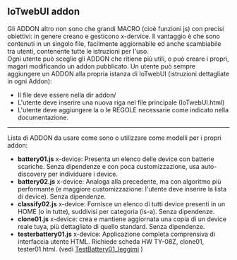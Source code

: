 ## IoTwebUI addon

Gli ADDON altro non sono che grandi MACRO (cioè funzioni js) con precisi obiettivi: in genere creano e gesticono x-dervice.
Il vantaggio è che sono contenuti in un singolo file, facilmente aggiornabile ed anche scambiabile tra utenti, contenente tutte le istruzioni per l'uso. <br>
Ogni utente può sceglie gli ADDON che ritiene più utili, o può creare i propri, magari modificando un addon pubblicato.
Un utente può sempre aggiungere un ADDON alla propria istanza di IoTwebUI (istruzioni dettagliate in ogni Addon):<br> 
- Il file deve essere nella dir addon/
- L'utente deve inserire una nuova riga nel file principale (IoTwebUI.html) 
- L'utente deve aggiungere la o le REGOLE  necessarie come indicato nella documentazione.

<hr>

Lista di ADDON da usare come sono o utilizzare come modelli per i propri addon: 
* **battery01.js** x-device: Presenta un elenco delle device con batterie scariche. Senza dipendenze e 
con poca customizzazione, usa auto-discovery per individuare i device.
* **battery02.js** x-device: Analoga alla precedente, ma con algoritmo più performante (e maggiore customizzazione: l'utente deve inserire la lista di device). Senza dipendenze.
* **classify02.js**  x-device:  Fornisce un elenco di tutti device presenti in un HOME (o in tutte), suddivisi per categoria (is-a). Senza dipendenze.
* **clone01.js**  x-device: crea e mantiene aggiornata una copia di un device reale tuya, più dettagliato di quello standard. Senza dipendenze.
* **testerbattery01.js** x-device: Applicazione completa comprensiva di interfaccia utente HTML. Richiede scheda HW TY-08Z, clone01, tester01.html. (vedi [TestBattery01_leggimi](https://github.com/msillano/IoTwebUI/blob/main/addon/TestBattery01_leggimi.pdf) )
             
